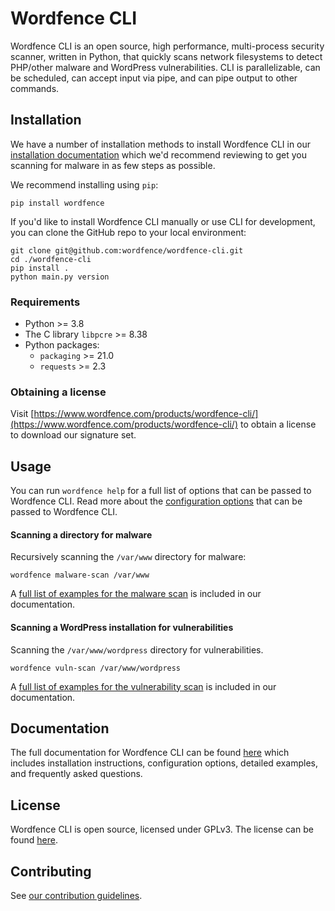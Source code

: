 # Wordfence CLI

 Wordfence CLI is an open source, high performance, multi-process security scanner, written in Python, that quickly scans network filesystems to detect PHP/other malware and WordPress vulnerabilities. CLI is parallelizable, can be scheduled, can accept input via pipe, and can pipe output to other commands.

## Installation

We have a number of installation methods to install Wordfence CLI in our [installation documentation](docs/Installation.md) which we'd recommend reviewing to get you scanning for malware in as few steps as possible. 

We recommend installing using `pip`:

	pip install wordfence

If you'd like to install Wordfence CLI manually or use CLI for development, you can clone the GitHub repo to your local environment:

	git clone git@github.com:wordfence/wordfence-cli.git
	cd ./wordfence-cli
	pip install .
	python main.py version

### Requirements

- Python >= 3.8
- The C library `libpcre` >= 8.38
- Python packages:
	- `packaging` >= 21.0 
	- `requests` >= 2.3

### Obtaining a license

Visit [https://www.wordfence.com/products/wordfence-cli/](https://www.wordfence.com/products/wordfence-cli/) to obtain a license to download our signature set.

## Usage

You can run `wordfence help` for a full list of options that can be passed to Wordfence CLI. Read more about the [configuration options](docs/Configuration.md) that can be passed to Wordfence CLI.

#### Scanning a directory for malware

Recursively scanning the `/var/www` directory for malware:

	wordfence malware-scan /var/www

A [full list of examples for the malware scan](docs/malware-scan/Examples.md) is included in our documentation.

#### Scanning a WordPress installation for vulnerabilities

Scanning the `/var/www/wordpress` directory for vulnerabilities. 

	wordfence vuln-scan /var/www/wordpress

A [full list of examples for the vulnerability scan](docs/vuln-scan/Examples.md) is included in our documentation.

## Documentation

The full documentation for Wordfence CLI can be found [here](docs/) which includes installation instructions, configuration options, detailed examples, and frequently asked questions.

## License

Wordfence CLI is open source, licensed under GPLv3. The license can be found [here](LICENSE).

## Contributing

See [our contribution guidelines](CONTRIBUTING.md).
